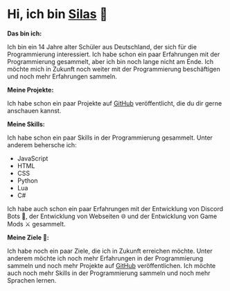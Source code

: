 <!--
    Mein Persöhnlicher README.md für mein GitHub Profil.

    Das möchte ich einbringen:
        -   [x]  Ein paar Informationen über mich
        -   [x]  Ein paar Informationen über meine Projekte
        -   [x]  Ein paar Informationen über meine Skills
        -   [x]  Ein paar Informationen über meine Ziele
-->

# Hi, ich bin [Silas](https://github.com/Sino1507) 👋

<!--
    Ich bin ein 14 Jahre alter Schüler aus Deutschland, der sich für die Programmierung interessiert.
    Ich habe schon ein paar Erfahrungen mit der Programmierung gesammelt, aber ich bin noch lange nicht am Ende.
    Ich möchte mich in Zukunft noch weiter mit der Programmierung beschäftigen und noch mehr Erfahrungen sammeln.
-->

__Das bin ich:__
<!---->
Ich bin ein 14 Jahre alter Schüler aus Deutschland, der sich für die Programmierung interessiert. Ich habe schon ein paar Erfahrungen mit der Programmierung gesammelt, aber ich bin noch lange nicht am Ende. Ich möchte mich in Zukunft noch weiter mit der Programmierung beschäftigen und noch mehr Erfahrungen sammeln.

<!--
    Ich habe schon ein paar Projekte auf [GitHub](https://github.com/Sino1507) veröffentlicht, die du dir gerne anschauen kannst.
-->

__Meine Projekte:__
<!---->
Ich habe schon ein paar Projekte auf [GitHub](https://github.com/Sino1507) veröffentlicht, die du dir gerne anschauen kannst.

<!--
    Ich habe schon ein paar Skills in der Programmierung gesammelt.
    Unter anderem behersche ich JavaScript, HTML, CSS, Python und ein bisschen C#.
    Ich habe auch schon ein paar Erfahrungen mit der Entwicklung von Discord Bots, der Entwicklung von Webseiten und der Entwicklung von Game Mods gesammelt.
-->

__Meine Skills:__
<!---->
Ich habe schon ein paar Skills in der Programmierung gesammelt. Unter anderem behersche ich:
<!-- Aufzählung -->
- JavaScript 
- HTML
- CSS
- Python
- Lua
- C#
<!-- Ende -->
Ich habe auch schon ein paar Erfahrungen mit der Entwicklung von Discord Bots 🤖, der Entwicklung von Webseiten 🌐 und der Entwicklung von Game Mods ⚔️ gesammelt.

<!--
    Ich habe noch ein paar Ziele, die ich in Zukunft erreichen möchte.
    Unter anderem möchte ich noch mehr Erfahrungen in der Programmierung sammeln und noch mehr Projekte auf [GitHub](https://github.com/Sino1507)
    veröffentlichen. Ich möchte auch noch mehr Skills in der Programmierung sammeln und noch mehr Sprachen lernen.
-->

__Meine Ziele 💭:__
<!---->
Ich habe noch ein paar Ziele, die ich in Zukunft erreichen möchte. Unter anderem möchte ich noch mehr Erfahrungen in der Programmierung sammeln und noch mehr Projekte auf [GitHub](https://github.com/Sino1507) veröffentlichen. Ich möchte auch noch mehr Skills in der Programmierung sammeln und noch mehr Sprachen lernen.

